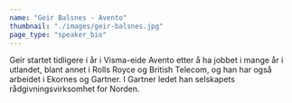 ```yaml
---
name: "Geir Balsnes - Avento"
thumbnail: "./images/geir-balsnes.jpg"
page_type: "speaker_bio"
---
```


Geir startet tidligere i år i Visma-eide Avento etter å ha jobbet i mange år i utlandet, blant annet i Rolls Royce og British Telecom, og han har også arbeidet i Ekornes og Gartner. I Gartner ledet han selskapets rådgivningsvirksomhet for Norden.
